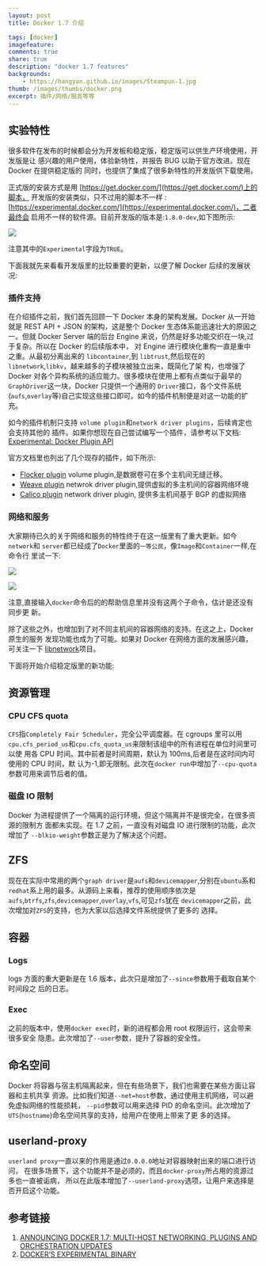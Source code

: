 ```yaml
---
layout: post
title: Docker 1.7 介绍

tags: [docker]
imagefeature:
comments: true
share: true
description: "docker 1.7 features"
backgrounds:
    - https://hangyan.github.io/images/Steampun-1.jpg
thumb: /images/thumbs/docker.png
excerpt: 插件/网络/服务等等
---
```

## 实验特性
很多软件在发布的时候都会分为开发板和稳定版，稳定版可以供生产环境使用，开发版是让
感兴趣的用户使用，体验新特性，并报告 BUG 以助于官方改进。现在 Docker 在提供稳定版的
同时，也提供了集成了很多新特性的开发版供下载使用。

正式版的安装方式是用 [https://get.docker.com/](https://get.docker.com/)上的脚本，
开发版的安装类似，只不过用的脚本不一样 : [https://experimental.docker.com/](https://experimental.docker.com/)，二者最终会
启用不一样的软件源。目前开发版的版本是:`1.8.0-dev`,如下图所示:

![ ][1]

注意其中的`Experimental`字段为`TRUE`。

下面我就先来看看开发版里的比较重要的更新，以便了解 Docker 后续的发展状况:


### 插件支持
在介绍插件之前，我们首先回顾一下 Docker 本身的架构发展。Docker 从一开始就是 REST
API + JSON 的架构，这是整个 Docker 生态体系能迅速壮大的原因之一。但就 Docker
Server 端的后台 Engine 来说，仍然是好多功能交织在一块,过于复杂。所以在 Docker 的后续版本中，
对 Engine 进行模块化重构一直是重中之重。从最初分离出来的 `libcontainer`,到
`libtrust`,然后现在的`libnetwork`,`libkv`，越来越多的子模块被独立出来，既简化了架
构，也增强了 Docker 对各个异构系统的适应能力。很多模块在使用上都有点类似于最早的
`GraphDriver`这一块，Docker 只提供一个通用的 `Driver`接口，各个文件系统
(`aufs`,`overlay`等)自己实现这些接口即可。如今的插件机制便是对这一功能的扩充。

如今的插件机制只支持 `volume plugin`和`network driver plugins`，后续肯定也会支持其他的
插件。如果你想现在自己尝试编写一个插件，请参考以下文档: [Experimental: Docker Plugin API](https://github.com/docker/docker/blob/master/experimental/plugin_api.md)

官方文档里也列出了几个现存的插件，如下所示:

* [Flocker plugin](https://clusterhq.com/docker-plugin/) volume plugin,是数据卷可在多个主机间无缝迁移。
* [Weave plugin](https://github.com/weaveworks/docker-plugin) netwrok driver plugin,提供虚拟的多主机间的容器网络环境
* [Calico plugin](https://github.com/metaswitch/calico-docker) network driver plugin, 提供多主机间基于 BGP 的虚拟网络

### 网络和服务
大家期待已久的关于网络和服务的特性终于在这一版里有了重大更新。如今`network`和
`server`都已经成了`Docker`里面的`一等公民`，像`Image`和`Container`一样,在命令行
里试一下:

![ ][2]

![ ][3]


注意,直接输入`docker`命令后的的帮助信息里并没有这两个子命令，估计是还没有同步更
新。


除了这些之外，也增加到了对不同主机间的容器网络的支持。在这之上，Docker 原生的服务
发现功能也成为了可能。如果对 Docker 在网络方面的发展感兴趣，可关注一下
[libnetwork](https://github.com/docker/libnetwork)项目。

下面将开始介绍稳定版里的新功能:

## 资源管理

### CPU CFS quota

`CFS`指`Completely Fair Scheduler`，完全公平调度器。在 cgroups 里可以用
`cpu.cfs_period_us`和`cpu.cfs_quota_us`来限制该组中的所有进程在单位时间里可以使
用各 CPU 时间。其中前者是时间周期，默认为 100ms,后者是在这时间内可使用的 CPU 时间，默
认为-1,即无限制。此次在`docker run`中增加了`--cpu-quota`参数可用来调节后者的值。

### 磁盘 IO 限制

Docker 为进程提供了一个隔离的运行环境，但这个隔离并不是很完全，在很多资源的限制方
面都未实现。在 1.7 之前，一直没有对磁盘 IO 进行限制的功能，此次增加了
`--blkio-weight`参数正是为了解决这个问题。


## ZFS
现在在实际中常用的两个`graph driver`是`aufs`和`devicemapper`,分别在`ubuntu`系和
`redhat`系上用的最多。从源码上来看，推荐的使用顺序依次是
`aufs`,`btrfs`,`zfs`,`devicemapper`,`overlay`,`vfs`,可见`zfs`犹在
`devicemapper`之前，此次增加对`ZFS`的支持，也为大家以后选择文件系统提供了更多的
选择。


## 容器

### Logs

logs 方面的重大更新是在 1.6 版本，此次只是增加了`--since`参数用于截取自某个时间段之
后的日志。


### Exec

之前的版本中，使用`docker exec`时，新的进程都会用 root 权限运行，这会带来很多安全
隐患。此次增加了`--user`参数，提升了容器的安全性。

## 命名空间

Docker 将容器与宿主机隔离起来，但在有些场景下，我们也需要在某些方面让容器和主机共享
资源。比如我们知道`--net=host`参数，通过使用主机网络，可以避免虚拟网络的性能损耗，
`--pid`参数可以用来选择 PID 的命名空间。此次增加了`UTS`(`hostname`)命名空间共享的支持，给用户在使用上带来了更
多的选择。


## userland-proxy

`userland proxy`一直以来的作用是通过`0.0.0.0`地址对容器映射出来的端口进行访问，
在很多场景下，这个功能并不是必须的，而且`docker-proxy`所占用的资源过多也一直被诟病，
所以在此版本增加了`--userland-proxy`选项，让用户来选择是否开启这个功能。





## 参考链接
1. [ANNOUNCING DOCKER 1.7: MULTI-HOST NETWORKING, PLUGINS AND ORCHESTRATION UPDATES](https://blog.docker.com/2015/06/announcing-docker-1-7-multi-host-networking-plugins-and-orchestration-updates/)
2. [DOCKER’S EXPERIMENTAL BINARY](http://blog.docker.com/2015/06/experimental-binary/)


[1]: http://hangyan.github.io/images/posts/docker/1-7/version.png "version"
[2]: http://hangyan.github.io/images/posts/docker/1-7/network.png "network"
[3]: http://hangyan.github.io/images/posts/docker/1-7/service.png "service"
